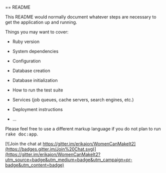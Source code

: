 == README

This README would normally document whatever steps are necessary to get the
application up and running.

Things you may want to cover:

* Ruby version

* System dependencies

* Configuration

* Database creation

* Database initialization

* How to run the test suite

* Services (job queues, cache servers, search engines, etc.)

* Deployment instructions

* ...


Please feel free to use a different markup language if you do not plan to run
<tt>rake doc:app</tt>.


[![Join the chat at https://gitter.im/erikajon/WomenCanMakeIt2](https://badges.gitter.im/Join%20Chat.svg)](https://gitter.im/erikajon/WomenCanMakeIt2?utm_source=badge&utm_medium=badge&utm_campaign=pr-badge&utm_content=badge)